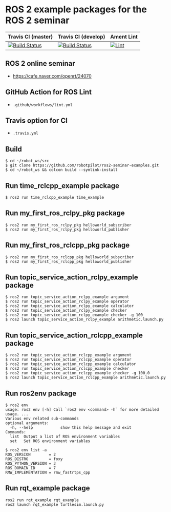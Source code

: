 # ROS 2 example packages for the ROS 2 seminar

| Travis CI (master)  | Travis CI (develop) | Ament Lint |
| ------------- | ------------- | ------------- |
| [![Build Status](https://travis-ci.com/robotpilot/ros2-seminar-examples.svg?branch=main)](https://travis-ci.com/github/robotpilot/ros2-seminar-examples)  | [![Build Status](https://travis-ci.com/robotpilot/ros2-seminar-examples.svg?branch=develop)](https://travis-ci.com/github/robotpilot/ros2-seminar-examples)  |  [![Lint](https://github.com/robotpilot/ros2-seminar-examples/workflows/Lint/badge.svg?branch=develop)](https://github.com/robotpilot/ros2-seminar-examples/actions) |

## ROS 2 online seminar
- https://cafe.naver.com/openrt/24070

## GitHub Action for ROS Lint
- `.github/workflows/lint.yml`

## Travis option for CI
- `.travis.yml`

## Build
```
$ cd ~/robot_ws/src
$ git clone https://github.com/robotpilot/ros2-seminar-examples.git
$ cd ~/robot_ws && colcon build --symlink-install
```

## Run time_rclcpp_example package
```
$ ros2 run time_rclcpp_example time_example
```

## Run my_first_ros_rclpy_pkg package
```
$ ros2 run my_first_ros_rclpy_pkg helloworld_subscriber
$ ros2 run my_first_ros_rclpy_pkg helloworld_publisher
```

## Run my_first_ros_rclcpp_pkg package
```
$ ros2 run my_first_ros_rclcpp_pkg helloworld_subscriber
$ ros2 run my_first_ros_rclcpp_pkg helloworld_publisher
```

## Run topic_service_action_rclpy_example package
```
$ ros2 run topic_service_action_rclpy_example argument
$ ros2 run topic_service_action_rclpy_example operator
$ ros2 run topic_service_action_rclpy_example calculator
$ ros2 run topic_service_action_rclpy_example checker
$ ros2 run topic_service_action_rclpy_example checker -g 100
$ ros2 launch topic_service_action_rclpy_example arithmetic.launch.py
```

## Run topic_service_action_rclcpp_example package
```
$ ros2 run topic_service_action_rclcpp_example argument
$ ros2 run topic_service_action_rclcpp_example operator
$ ros2 run topic_service_action_rclcpp_example calculator
$ ros2 run topic_service_action_rclcpp_example checker
$ ros2 run topic_service_action_rclcpp_example checker -g 100.0
$ ros2 launch topic_service_action_rclcpp_example arithmetic.launch.py
```

## Run ros2env package
```
$ ros2 env
usage: ros2 env [-h] Call `ros2 env <command> -h` for more detailed usage. ...
Various env related sub-commands
optional arguments:
  -h, --help            show this help message and exit
Commands:
  list  Output a list of ROS environment variables
  set   Set ROS environment variables

$ ros2 env list -a
ROS_VERSION        = 2
ROS_DISTRO         = foxy
ROS_PYTHON_VERSION = 3
ROS_DOMAIN_ID      = 7
RMW_IMPLEMENTATION = rmw_fastrtps_cpp
```

## Run rqt_example package
```
ros2 run rqt_example rqt_example
ros2 launch rqt_example turtlesim.launch.py
```

